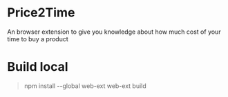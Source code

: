 # Price2Time

An browser extension to give you knowledge about how much cost of your time to buy a product

# Build local
> npm install --global web-ext
> web-ext build
